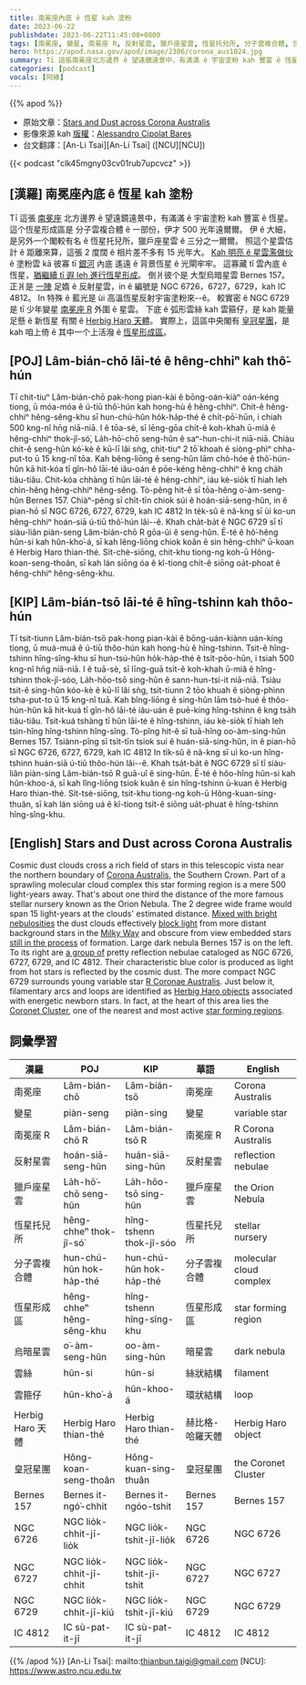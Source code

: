 ```yaml
---
title: 南冕座內底 ê 恆星 kah 塗粉
date: 2023-06-22
publishdate: 2023-06-22T11:45:00+0800
tags: [南冕座, 變星, 南冕座 R, 反射星雲, 獵戶座星雲, 恆星托兒所, 分子雲複合體, 恆星形成區, 烏暗星雲, Bernes 157, NGC 6726, NGC 6727, NGC 6729, IC 4812, Herbig Haro 天體, 皇冠星團, 雲絲, 雲箍仔]
hero: https://apod.nasa.gov/apod/image/2306/corona_aus1024.jpg
summary: Tī 這張南冕座北方邊界 ê 望遠鏡遠景中，有滿滿 ê 宇宙塗粉 kah 豐富 ê 恆星。
categories: [podcast]
vocals: [阿綠]
---
```


{{% apod %}}

- 原始文章：[Stars and Dust across Corona Australis](https://apod.nasa.gov/apod/ap230622.html)
- 影像來源 kah [版權][copyright]：[Alessandro Cipolat Bares](https://www.juzaphoto.com/galleria.php?cat=6&srt=mcommento&show=1&tempo=&l=it)
- 台文翻譯：[An-Li Tsai][An-Li Tsai] ([NCU][NCU])

{{< podcast "clk45mgny03cv01rub7upcvcz" >}}

## [漢羅] 南冕座內底 ê 恆星 kah 塗粉
Tī 這張 [南冕座][Corona Australis] 北方邊界 ê 望遠鏡遠景中，有滿滿 ê 宇宙塗粉 kah 豐富 ê 恆星。
這个恆星形成區是 分子雲複合體 ê 一部份，伊才 500 光年遠爾爾。
伊 ê 大細，是另外一个閣較有名 ê 恆星托兒所，獵戶座星雲 ê 三分之一爾爾。
照這个星雲估計 ê 距離來算，這張 2 度闊 ê 相片差不多有 15 光年大。
[Kah 明亮 ê 星雲濫做伙][Mixed with bright nebulosities] ê 塗粉雲 kā 彼寡 tī [銀河][Milky Way] 內底 遙遠 ê 背景恆星 ê 光閘牢牢。
這寡藏 tī 雲內底 ê 恆星，[猶繼續 tī 遐 leh 進行恆星形成][still in the process]。
倒爿彼个是 大型烏暗星雲 Bernes 157。
正爿是 [一陣][a group of] 足媠 ê 反射星雲，in ê 編號是 NGC 6726，6727，6729，kah IC 4812。
In 特殊 ê 藍光是 ùi 高溫恆星反射宇宙塗粉來--ê。
較實密 ê NGC 6729 是 tī 少年變星 [南冕座 R][R Coronae Australis] 外圍 ê 星雲。
下底 ê 弧形雲絲 kah 雲箍仔，是 kah 能量足懸 ê 新恆星 有關 ê [Herbig Haro 天體][Herbig Haro objects]。
實際上，這區中央閣有 [皇冠星團][Coronet Cluster]，是 kah 咱上倚 ê 其中一个上活潑 ê [恆星形成區][star forming regions]。

## [POJ] Lâm-bián-chō lāi-té ê hêng-chhiⁿ kah thô͘-hún
Tī chit-tiuⁿ Lâm-bián-chō pak-hong pian-kài ê bōng-oán-kiàⁿ oán-kéng tiong, ū móa-móa ê ú-tiū thô͘-hún kah hong-hù ê hêng-chhiⁿ.
Chit-ê hêng-chhiⁿ hêng-sêng-khu sī hun-chú-hûn ho̍k-ha̍p-thé ê chi̍t-pō͘-hūn, i chiah 500 kng-nî hn̄g niā-niā.
I ê tōa-sè, sī lēng-gōa chi̍t-ê koh-khah ū-miâ ê hêng-chhiⁿ thok-jî-só͘, La̍h-hō͘-chō seng-hûn ê saⁿ-hun-chi-it niā-niā.
Chiàu chit-ê seng-hûn kó͘-kè ê kū-lī lâi sǹg, chit-tiuⁿ 2 tō͘ khoah ê siòng-phìⁿ chha-put-to ū 15 kng-nî tōa.
Kah bêng-liōng ê seng-hûn lām chò-hóe ê thô͘-hún-hûn kā hit-kóa tī gîn-hô lāi-té iâu-oán ê pōe-kéng hêng-chhiⁿ ê kng cha̍h tiâu-tiâu.
Chit-kóa chhàng tī hûn lāi-té ê hêng-chhiⁿ, iáu kè-sio̍k tī hiah leh chìn-hêng hêng-chhiⁿ hêng-sêng.
Tò-pêng hit-ê sī tōa-hêng o͘-àm-seng-hûn Bernes 157.
Chiàⁿ-pêng sī chi̍t-tīn chiok súi ê hoán-siā-seng-hûn, in ê pian-hō sī NGC 6726, 6727, 6729, kah IC 4812
In te̍k-sû ê nâ-kng sī ùi ko-un hêng-chhiⁿ hoán-siā ú-tiū thô͘-hún lâi--ê.
Khah cha̍t-ba̍t ê NGC 6729 sī tī siàu-liân piàn-seng Lâm-bián-chō R gōa-ûi ê seng-hûn.
Ē-té ê hô͘-hêng hûn-si kah hûn-kho͘-á, sī kah lêng-liōng chiok koân ê sin hêng-chhiⁿ ū-koan ê Herbig Haro thian-thé.
Si̍t-chè-siōng, chit-khu tiong-ng koh-ū Hông-koan-seng-thoân, sī kah lán siōng óa ê kî-tiong chi̍t-ê siōng oa̍t-phoat ê hêng-chhiⁿ hêng-sêng-khu.

## [KIP] Lâm-bián-tsō lāi-té ê hîng-tshinn kah thôo-hún
Tī tsit-tiunn Lâm-bián-tsō pak-hong pian-kài ê bōng-uán-kiànn uán-kíng tiong, ū muá-muá ê ú-tiū thôo-hún kah hong-hù ê hîng-tshinn.
Tsit-ê hîng-tshinn hîng-sîng-khu sī hun-tsú-hûn ho̍k-ha̍p-thé ê tsi̍t-pōo-hūn, i tsiah 500 kng-nî hn̄g niā-niā.
I ê tuā-sè, sī līng-guā tsi̍t-ê koh-khah ū-miâ ê hîng-tshinn thok-jî-sóo, La̍h-hōo-tsō sing-hûn ê sann-hun-tsi-it niā-niā.
Tsiàu tsit-ê sing-hûn kóo-kè ê kū-lī lâi sǹg, tsit-tiunn 2 tōo khuah ê siòng-phìnn tsha-put-to ū 15 kng-nî tuā.
Kah bîng-liōng ê sing-hûn lām tsò-hué ê thôo-hún-hûn kā hit-kuá tī gîn-hô lāi-té iâu-uán ê puē-kíng hîng-tshinn ê kng tsa̍h tiâu-tiâu.
Tsit-kuá tshàng tī hûn lāi-té ê hîng-tshinn, iáu kè-sio̍k tī hiah leh tsìn-hîng hîng-tshinn hîng-sîng.
Tò-pîng hit-ê sī tuā-hîng oo-àm-sing-hûn Bernes 157.
Tsiànn-pîng sī tsi̍t-tīn tsiok suí ê huán-siā-sing-hûn, in ê pian-hō sī NGC 6726, 6727, 6729, kah IC 4812
In ti̍k-sû ê nâ-kng sī uì ko-un hîng-tshinn huán-siā ú-tiū thôo-hún lâi--ê.
Khah tsa̍t-ba̍t ê NGC 6729 sī tī siàu-liân piàn-sing Lâm-bián-tsō R guā-uî ê sing-hûn.
Ē-té ê hôo-hîng hûn-si kah hûn-khoo-á, sī kah lîng-liōng tsiok kuân ê sin hîng-tshinn ū-kuan ê Herbig Haro thian-thé.
Si̍t-tsè-siōng, tsit-khu tiong-ng koh-ū Hông-kuan-sing-thuân, sī kah lán siōng uá ê kî-tiong tsi̍t-ê siōng ua̍t-phuat ê hîng-tshinn hîng-sîng-khu.

## [English] Stars and Dust across Corona Australis
Cosmic dust clouds cross a rich field of stars in this telescopic vista near the northern boundary of [Corona Australis][Corona Australis], the Southern Crown.
Part of a sprawling molecular cloud complex this star forming region is a mere 500 light-years away.
That's about one third the distance of the more famous stellar nursery known as the Orion Nebula.
The 2 degree wide frame would span 15 light-years at the clouds' estimated distance.
[Mixed with bright nebulosities][Mixed with bright nebulosities] the dust clouds effectively [block light][block light] from more distant background stars in the [Milky Way][Milky Way] and obscure from view embedded stars [still in the process][still in the process] of formation.
Large dark nebula Bernes 157 is on the left.
To its right are [a group of][a group of] pretty reflection nebulae cataloged as NGC 6726, 6727, 6729, and IC 4812.
Their characteristic blue color is produced as light from hot stars is reflected by the cosmic dust.
The more compact NGC 6729 surrounds young variable star [R Coronae Australis][R Coronae Australis].
Just below it, filamentary arcs and loops are identified as [Herbig Haro objects][Herbig Haro objects] associated with energetic newborn stars.
In fact, at the heart of this area lies the [Coronet Cluster][Coronet Cluster], one of the nearest and most active [star forming regions][star forming regions].

## 詞彙學習

|漢羅|POJ|KIP|華語|English|
|-|-|-|-|-|
|南冕座|Lâm-bián-chō|Lâm-bián-tsō|南冕座|Corona Australis|
|變星|piàn-seng|piàn-sing|變星|variable star|
|南冕座 R|Lâm-bián-chō R|Lâm-bián-tsō R|南冕座 R|R Corona Australis|
|反射星雲|hoán-siā-seng-hûn|huán-siā-sing-hûn|反射星雲|reflection nebulae|
|獵戶座星雲|La̍h-hō͘-chō seng-hûn|La̍h-hōo-tsō sing-hûn|獵戶座星雲|the Orion Nebula|
|恆星托兒所|hêng-chheⁿ thok-jî-só͘|hîng-tshenn thok-jî-sóo|恆星托兒所|stellar nursery|
|分子雲複合體|hun-chú-hûn hok-ha̍p-thé|hun-chú-hûn hok-ha̍p-thé|分子雲複合體|molecular cloud complex|
|恆星形成區|hêng-chheⁿ hêng-sêng-khu|hîng-tshenn hîng-sîng-khu|恆星形成區|star forming region|
|烏暗星雲|o͘-àm-seng-hûn|oo-àm-sing-hûn|暗星雲|dark nebula|
|雲絲|hûn-si|hûn-si|絲狀結構|filament|
|雲箍仔|hûn-kho͘-á|hûn-khoo-á|環狀結構|loop|
|Herbig Haro 天體|Herbig Haro thian-thé|Herbig Haro thian-thé|赫比格-哈羅天體|Herbig Haro object|
|皇冠星團|Hông-koan-seng-thoân|Hông-kuan-sing-thuân|皇冠星團|the Coronet Cluster|
|Bernes 157|Bernes it-ngó͘-chhit|Bernes it-ngóo-tshit|Bernes 157|Bernes 157|
|NGC 6726|NGC lio̍k-chhit-jī-lio̍k|NGC lio̍k-tshit-jī-lio̍k|NGC 6726|NGC 6726|
|NGC 6727|NGC lio̍k-chhit-jī-chhit|NGC lio̍k-tshit-jī-tshit|NGC 6727|NGC 6727|
|NGC 6729|NGC lio̍k-chhit-jī-kiú|NGC lio̍k-tshit-jī-kiú|NGC 6729|NGC 6729|
|IC 4812|IC sù-pat-it-jī|IC sù-pat-it-jī|IC 4812|IC 4812|

{{% /apod %}}
[An-Li Tsai]: mailto:thianbun.taigi@gmail.com
[NCU]: https://www.astro.ncu.edu.tw

[copyright]: https://apod.nasa.gov/apod/fap/lib/about_apod.html#srapply
[License]: https://creativecommons.org/licenses/by/2.0/

[Corona Australis]:http://www.botproductions.com/stellar/corona_australis.html
[Mixed with bright nebulosities]:https://ui.adsabs.harvard.edu/abs/1977A%26AS...29...65B/abstract
[block light]:https://apod.nasa.gov/apod/ap090425.html
[Milky Way]:http://members.nova.org/~sol/chview/chv5.htm
[still in the process]:http://arxiv.org/abs/1211.6945
[a group of]:https://apod.nasa.gov/apod/image/0407/ngc6726_wide_tanlbl1.jpg
[R Coronae Australis]:http://www.solstation.com/stars/r-coraus.htm
[Herbig Haro objects]:https://apod.nasa.gov/apod/ap111027.html
[Coronet Cluster]:https://chandra.harvard.edu/photo/2007/coronet/
[star forming regions]:https://ui.adsabs.harvard.edu/abs/2008hsf2.book..735N/abstract
